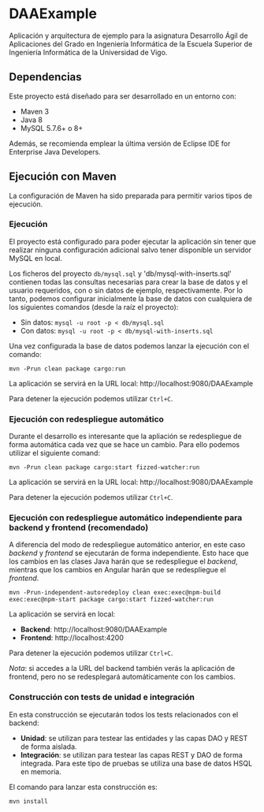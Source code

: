 DAAExample
==========

Aplicación y arquitectura de ejemplo para la asignatura Desarrollo Ágil de
Aplicaciones del Grado en Ingeniería Informática de la Escuela Superior de
Ingeniería Informática de la Universidad de Vigo.

## Dependencias
Este proyecto está diseñado para ser desarrollado en un entorno con:

* Maven 3
* Java 8
* MySQL 5.7.6+ o 8+

Además, se recomienda emplear la última versión de Eclipse IDE for Enterprise
Java Developers.

## Ejecución con Maven
La configuración de Maven ha sido preparada para permitir varios tipos de
ejecución.

### Ejecución

El proyecto está configurado para poder ejecutar la aplicación sin tener que
realizar ninguna configuración adicional salvo tener disponible un servidor
MySQL en local.

Los ficheros del proyecto `db/mysql.sql` y 'db/mysql-with-inserts.sql' contienen
todas las consultas necesarias para crear la base de datos y el usuario
requeridos, con o sin datos de ejemplo, respectivamente. Por lo tanto, podemos
configurar inicialmente la base de datos con cualquiera de los siguientes
comandos (desde la raíz el proyecto):

* Sin datos: `mysql -u root -p < db/mysql.sql`
* Con datos: `mysql -u root -p < db/mysql-with-inserts.sql`

Una vez configurada la base de datos podemos lanzar la ejecución con el comando:

`mvn -Prun clean package cargo:run`

La aplicación se servirá en la URL local: http://localhost:9080/DAAExample

Para detener la ejecución podemos utilizar `Ctrl+C`.

### Ejecución con redespliegue automático

Durante el desarrollo es interesante que la apliación se redespliegue de forma
automática cada vez que se hace un cambio. Para ello podemos utilizar el
siguiente comand:

`mvn -Prun clean package cargo:start fizzed-watcher:run`

La aplicación se servirá en la URL local: http://localhost:9080/DAAExample

Para detener la ejecución podemos utilizar `Ctrl+C`.

### Ejecución con redespliegue automático independiente para backend y frontend (recomendado)

A diferencia del modo de redespliegue automático anterior, en este caso
*backend* y *frontend* se ejecutarán de forma independiente. Esto hace que los
cambios en las clases Java harán que se redespliegue el *backend*, mientras que
los cambios en Angular harán que se redespliegue el *frontend*.

`mvn -Prun-independent-autoredeploy clean exec:exec@npm-build exec:exec@npm-start package cargo:start fizzed-watcher:run`

La aplicación se servirá en local:

  * **Backend**: http://localhost:9080/DAAExample
  * **Frontend**: http://localhost:4200

Para detener la ejecución podemos utilizar `Ctrl+C`.

*Nota*: si accedes a la URL del backend también verás la aplicación de frontend,
pero no se redesplegará automáticamente con los cambios. 

### Construcción con tests de unidad e integración

En esta construcción se ejecutarán todos los tests relacionados con el backend:

* **Unidad**: se utilizan para testear las entidades y las capas DAO y REST de
forma aislada.
* **Integración**: se utilizan para testear las capas REST y DAO de forma
integrada. Para este tipo de pruebas se utiliza una base de datos HSQL en
memoria.

El comando para lanzar esta construcción es:

`mvn install`

